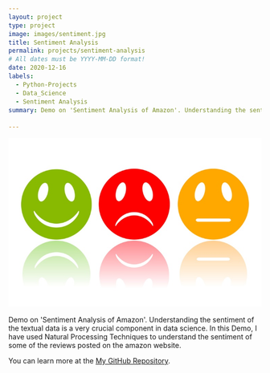```yaml
---
layout: project
type: project
image: images/sentiment.jpg
title: Sentiment Analysis
permalink: projects/sentiment-analysis
# All dates must be YYYY-MM-DD format!
date: 2020-12-16
labels:
  - Python-Projects
  - Data_Science
  - Sentiment Analysis
summary: Demo on 'Sentiment Analysis of Amazon'. Understanding the sentiment of the textual data is a very crucial component in data science. In this Demo, I have used Natural Processing Techniques to understand the sentiment of some of the reviews posted on the amazon website.

---
```


<div class="ui small rounded images">
  <img class="ui image" src="../images/sentiment.jpg">
</div>

Demo on 'Sentiment Analysis of Amazon'. Understanding the sentiment of the textual data is a very crucial component in data science. In this Demo, I have used Natural Processing Techniques to understand the sentiment of some of the reviews posted on the amazon website.





You can learn more at the [My GitHub Repository](https://github.com/attaullahshafiq10/Sentiment-Analysis).



